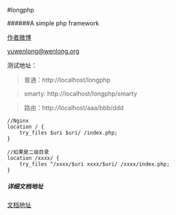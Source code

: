 #longphp

######A simple php framework

[作者微博](http://weibo.com/206123787 "作者微博")

<yuwenlong@wenlong.org>

测试地址：
> 普通：http://localhost/longphp

> smarty: http://localhost/longphp/smarty

> 路由：http://localhost/aaa/bbb/ddd

```
//Nginx
location / {
    try_files $uri $uri/ /index.php;
}

//如果是二级目录
location /xxxx/ {
    try_files ^/xxxx/$uri xxxx/$uri/ /xxxx/index.php;
}
```
##### 详细文档地址
[文档地址](http://www.wenlong.org/longphp "文档地址")
